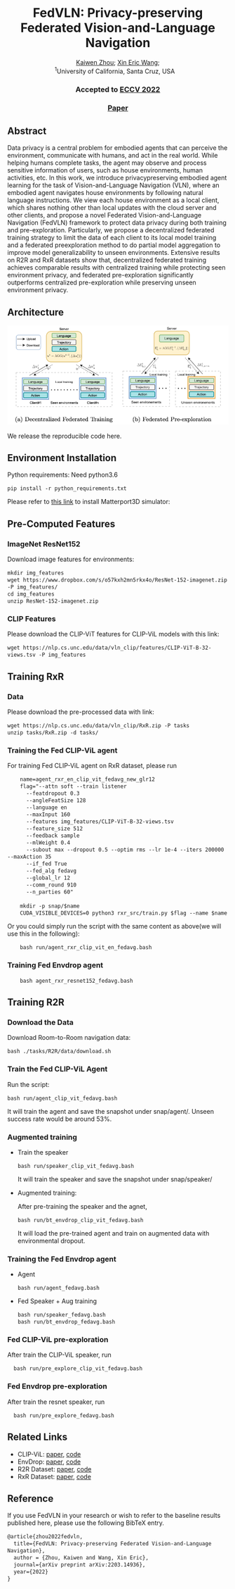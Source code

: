 <div align="center">

<h1>FedVLN: Privacy-preserving Federated Vision-and-Language Navigation</h1>

<div>
    <a href='https://kevinz-01.github.io/' target='_blank'>Kaiwen Zhou</a>;
    <a href='https://eric-xw.github.io/' target='_blank'>Xin Eric Wang</a>;
</div>
<div>
    <sup>1</sup>University of California, Santa Cruz, USA&emsp;
</div>

<h3><strong>Accepted to <a href='https://eccv2022.ecva.net/' target='_blank'>ECCV 2022</a></strong></h3>

<h3 align="center">
  <a href="https://arxiv.org/abs/2203.14936" target='_blank'>Paper</a>
</h3>
</div>
<!--## Summary-->
<!--In this paper, we are the first to discuss data privacy concerns for vision-and-language navigation and define the privacy-preserving embodied AI problem for the two learning stages in VLN. We propose a novel federated learning framework for privacy-preserving VLN to ensure that users do not need to share their data to any party. Extensive results on R2R and RxR show that our federated learning framework not only achieves comparable results with centralized training, but also outperforms centralized and environment-based pre-exploration methods.-->

## Abstract

Data privacy is a central problem for embodied agents that can perceive the environment, communicate with humans, and act in the real world. While helping humans complete tasks, the agent may observe and process sensitive information of users, such as house environments, human activities, etc. In this work, we introduce privacypreserving embodied agent learning for the task of Vision-and-Language Navigation (VLN), where an embodied agent navigates house environments by following natural language instructions. We view each house environment as a local client, which shares nothing other than local updates with the cloud server and other clients, and propose a novel Federated Vision-and-Language Navigation (FedVLN) framework to protect data privacy during both training and pre-exploration. Particularly, we propose a decentralized federated training strategy to limit the data of each client to its local model training and a federated preexploration method to do partial model aggregation to improve model generalizability to unseen environments. Extensive results on R2R and RxR datasets show that, decentralized federated training achieves comparable results with centralized training while protecting seen environment privacy, and federated pre-exploration significantly outperforms centralized pre-exploration while preserving unseen environment privacy.

## Architecture
![](architecture.png)

We release the reproducible code here.

## Environment Installation

Python requirements: Need python3.6
```
pip install -r python_requirements.txt
```

Please refer to [this link](https://github.com/peteanderson80/Matterport3DSimulator) to install Matterport3D simulator: 


## Pre-Computed Features
### ImageNet ResNet152

Download image features for environments:
```
mkdir img_features
wget https://www.dropbox.com/s/o57kxh2mn5rkx4o/ResNet-152-imagenet.zip -P img_features/
cd img_features
unzip ResNet-152-imagenet.zip
```

### CLIP Features
Please download the CLIP-ViT features for CLIP-ViL models with this link:
```
wget https://nlp.cs.unc.edu/data/vln_clip/features/CLIP-ViT-B-32-views.tsv -P img_features
```

## Training RxR

### Data
Please download the pre-processed data with link:
```
wget https://nlp.cs.unc.edu/data/vln_clip/RxR.zip -P tasks
unzip tasks/RxR.zip -d tasks/
```

### Training the Fed CLIP-ViL agent
For training Fed CLIP-ViL agent on RxR dataset, please run

```
    name=agent_rxr_en_clip_vit_fedavg_new_glr12
    flag="--attn soft --train listener
      --featdropout 0.3
      --angleFeatSize 128
      --language en
      --maxInput 160
      --features img_features/CLIP-ViT-B-32-views.tsv
      --feature_size 512
      --feedback sample
      --mlWeight 0.4
      --subout max --dropout 0.5 --optim rms --lr 1e-4 --iters 200000 --maxAction 35
      --if_fed True
      --fed_alg fedavg
      --global_lr 12
      --comm_round 910
      --n_parties 60"

    mkdir -p snap/$name
    CUDA_VISIBLE_DEVICES=0 python3 rxr_src/train.py $flag --name $name
```

Or you could simply run the script with the same content as above(we will use this in the following):

```
    bash run/agent_rxr_clip_vit_en_fedavg.bash
```
    
### Training Fed Envdrop agent
```
    bash agent_rxr_resnet152_fedavg.bash
```

## Training R2R

### Download the Data
Download Room-to-Room navigation data:
```
bash ./tasks/R2R/data/download.sh
```

### Train the Fed CLIP-ViL Agent
Run the script:
```
bash run/agent_clip_vit_fedavg.bash
```
It will train the agent and save the snapshot under snap/agent/. Unseen success rate would be around 53%.

### Augmented training
- Train the speaker
  ```
  bash run/speaker_clip_vit_fedavg.bash
  ```
  It will train the speaker and save the snapshot under snap/speaker/

- Augmented training:

  After pre-training the speaker and the agnet,
  ```
  bash run/bt_envdrop_clip_vit_fedavg.bash
  ```
  It will load the pre-trained agent and train on augmented data with environmental dropout.
  
### Training the Fed Envdrop agent
- Agent
  ```shell
  bash run/agent_fedavg.bash
  ```
- Fed Speaker + Aug training
  ```shell
  bash run/speaker_fedavg.bash
  bash run/bt_envdrop_fedavg.bash
  ```

### Fed CLIP-ViL pre-exploration
After train the CLIP-ViL speaker, run
```shell
  bash run/pre_explore_clip_vit_fedavg.bash
```

### Fed Envdrop pre-exploration
After train the resnet speaker, run
```shell
  bash run/pre_explore_fedavg.bash
  ```

## Related Links
- CLIP-ViL: [paper](https://arxiv.org/abs/2107.06383), [code](https://github.com/clip-vil/CLIP-ViL/tree/master/CLIP-ViL-VLN)
- EnvDrop: [paper](https://arxiv.org/abs/1904.04195), [code](https://github.com/airsplay/R2R-EnvDrop)
- R2R Dataset: [paper](https://arxiv.org/pdf/1711.07280.pdf), [code](https://github.com/peteanderson80/Matterport3DSimulator)
- RxR Dataset: [paper](https://arxiv.org/abs/2010.07954), [code](https://github.com/google-research-datasets/RxR)

## Reference
If you use FedVLN in your research or wish to refer to the baseline results published here, 
please use the following BibTeX entry. 


```shell 
@article{zhou2022fedvln,
  title={FedVLN: Privacy-preserving Federated Vision-and-Language Navigation},
  author = {Zhou, Kaiwen and Wang, Xin Eric},
  journal={arXiv preprint arXiv:2203.14936},
  year={2022}
}
```
